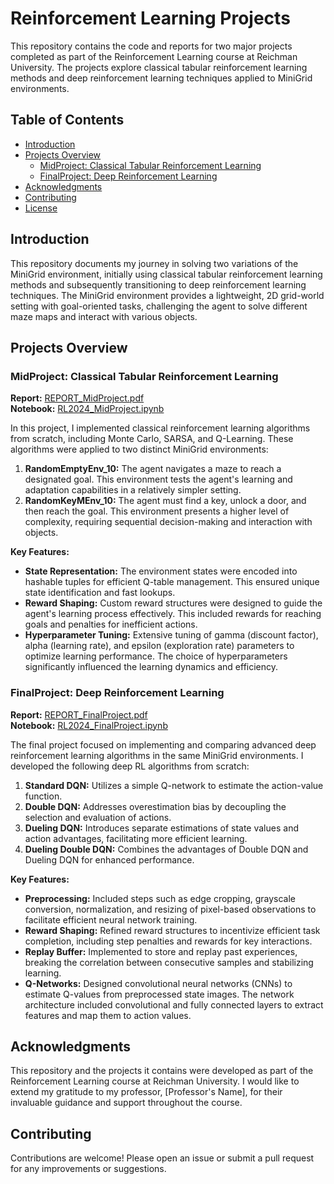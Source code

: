 # Reinforcement Learning Projects

This repository contains the code and reports for two major projects completed as part of the Reinforcement Learning course at Reichman University. The projects explore classical tabular reinforcement learning methods and deep reinforcement learning techniques applied to MiniGrid environments.

## Table of Contents
- [Introduction](#introduction)
- [Projects Overview](#projects-overview)
  - [MidProject: Classical Tabular Reinforcement Learning](#midproject-classical-tabular-reinforcement-learning)
  - [FinalProject: Deep Reinforcement Learning](#finalproject-deep-reinforcement-learning)
- [Acknowledgments](#acknowledgments)
- [Contributing](#contributing)
- [License](#license)

## Introduction

This repository documents my journey in solving two variations of the MiniGrid environment, initially using classical tabular reinforcement learning methods and subsequently transitioning to deep reinforcement learning techniques. The MiniGrid environment provides a lightweight, 2D grid-world setting with goal-oriented tasks, challenging the agent to solve different maze maps and interact with various objects.

## Projects Overview

### MidProject: Classical Tabular Reinforcement Learning

**Report:** [REPORT_MidProject.pdf](./REPORT_MidProject.pdf)  
**Notebook:** [RL2024_MidProject.ipynb](./RL2024_MidProject.ipynb)

In this project, I implemented classical reinforcement learning algorithms from scratch, including Monte Carlo, SARSA, and Q-Learning. These algorithms were applied to two distinct MiniGrid environments:

1. **RandomEmptyEnv_10:** The agent navigates a maze to reach a designated goal. This environment tests the agent's learning and adaptation capabilities in a relatively simpler setting.
2. **RandomKeyMEnv_10:** The agent must find a key, unlock a door, and then reach the goal. This environment presents a higher level of complexity, requiring sequential decision-making and interaction with objects.

**Key Features:**
- **State Representation:** The environment states were encoded into hashable tuples for efficient Q-table management. This ensured unique state identification and fast lookups.
- **Reward Shaping:** Custom reward structures were designed to guide the agent's learning process effectively. This included rewards for reaching goals and penalties for inefficient actions.
- **Hyperparameter Tuning:** Extensive tuning of gamma (discount factor), alpha (learning rate), and epsilon (exploration rate) parameters to optimize learning performance. The choice of hyperparameters significantly influenced the learning dynamics and efficiency.

### FinalProject: Deep Reinforcement Learning

**Report:** [REPORT_FinalProject.pdf](./REPORT_FinalProject.pdf)  
**Notebook:** [RL2024_FinalProject.ipynb](./RL2024_FinalProject.ipynb)

The final project focused on implementing and comparing advanced deep reinforcement learning algorithms in the same MiniGrid environments. I developed the following deep RL algorithms from scratch:

1. **Standard DQN:** Utilizes a simple Q-network to estimate the action-value function.
2. **Double DQN:** Addresses overestimation bias by decoupling the selection and evaluation of actions.
3. **Dueling DQN:** Introduces separate estimations of state values and action advantages, facilitating more efficient learning.
4. **Dueling Double DQN:** Combines the advantages of Double DQN and Dueling DQN for enhanced performance.

**Key Features:**
- **Preprocessing:** Included steps such as edge cropping, grayscale conversion, normalization, and resizing of pixel-based observations to facilitate efficient neural network training.
- **Reward Shaping:** Refined reward structures to incentivize efficient task completion, including step penalties and rewards for key interactions.
- **Replay Buffer:** Implemented to store and replay past experiences, breaking the correlation between consecutive samples and stabilizing learning.
- **Q-Networks:** Designed convolutional neural networks (CNNs) to estimate Q-values from preprocessed state images. The network architecture included convolutional and fully connected layers to extract features and map them to action values.

## Acknowledgments

This repository and the projects it contains were developed as part of the Reinforcement Learning course at Reichman University. I would like to extend my gratitude to my professor, [Professor's Name], for their invaluable guidance and support throughout the course.

## Contributing

Contributions are welcome! Please open an issue or submit a pull request for any improvements or suggestions.

